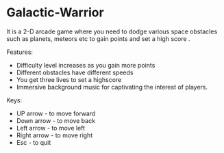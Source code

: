 # Galactic-Warrior

It is a 2-D arcade game where you need to dodge various space obstacles such as planets, meteors etc to gain points and 
set a high score .


Features:
* Difficulty level increases as you gain more points 
* Different obstacles have different speeds 
* You get three lives to set a highscore 
* Immersive background music for captivating the interest of players. 

Keys:	
* UP arrow - to move forward 
* Down arrow - to move back 
* Left arrow - to move left 
* Right arrow - to move right 
* Esc - to quit 
	
